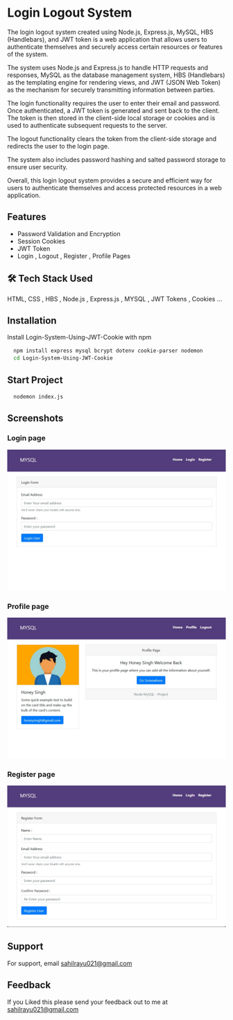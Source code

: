 
# Login Logout System

The login logout system created using Node.js, Express.js, MySQL, HBS (Handlebars), and JWT token is a web application that allows users to authenticate themselves and securely access certain resources or features of the system.

The system uses Node.js and Express.js to handle HTTP requests and responses, MySQL as the database management system, HBS (Handlebars) as the templating engine for rendering views, and JWT (JSON Web Token) as the mechanism for securely transmitting information between parties.

The login functionality requires the user to enter their email and password. Once authenticated, a JWT token is generated and sent back to the client. The token is then stored in the client-side local storage or cookies and is used to authenticate subsequent requests to the server.

The logout functionality clears the token from the client-side storage and redirects the user to the login page.

The system also includes password hashing and salted password storage to ensure user security.

Overall, this login logout system provides a secure and efficient way for users to authenticate themselves and access protected resources in a web application.


## Features

- Password Validation and Encryption
- Session Cookies
- JWT Token 
- Login , Logout , Register , Profile Pages


## 🛠 Tech Stack Used
HTML, CSS , HBS , Node.js , Express.js , MYSQL , JWT Tokens , Cookies ...


## Installation

Install Login-System-Using-JWT-Cookie with npm

```bash
  npm install express mysql bcrypt dotenv cookie-parser nodemon 
  cd Login-System-Using-JWT-Cookie
```
## Start Project

```bash
  nodemon index.js
```

## Screenshots

### Login page
![github-small](images/login%20page.jpg)

### Profile page
![github-small](images/profile%20page.jpg)

### Register page

![github-small](images/register%20page.jpg)

## Support

For support, email sahilrayu021@gmail.com 

## Feedback

If you Liked this please send your feedback out to me at sahilrayu021@gmail.com
